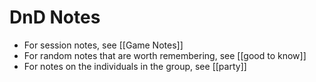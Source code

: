 # **DnD Notes**
+ For session notes, see [[Game Notes]]
+ For random notes that are worth remembering, see [[good to know]]
+ For notes on the individuals in the group, see [[party]] 